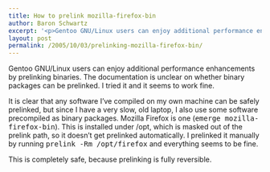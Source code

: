 ```yaml
---
title: How to prelink mozilla-firefox-bin
author: Baron Schwartz
excerpt: '<p>Gentoo GNU/Linux users can enjoy additional performance enhancements by prelinking binaries.  The documentation is unclear on whether binary packages can be prelinked.  I tried it and it seems to work fine.</p>'
layout: post
permalink: /2005/10/03/prelinking-mozilla-firefox-bin/
---
```

Gentoo GNU/Linux users can enjoy additional performance enhancements by prelinking binaries. The documentation is unclear on whether binary packages can be prelinked. I tried it and it seems to work fine.

It is clear that any software I&#8217;ve compiled on my own machine can be safely prelinked, but since I have a very slow, old laptop, I also use some software precompiled as binary packages. Mozilla Firefox is one (<kbd>emerge mozilla-firefox-bin</kbd>). This is installed under /opt, which is masked out of the prelink path, so it doesn&#8217;t get prelinked automatically. I prelinked it manually by running <kbd>prelink -Rm /opt/firefox</kbd> and everything seems to be fine.

This is completely safe, because prelinking is fully reversible.